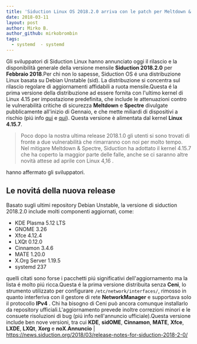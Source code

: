 ```yaml
---
title: 'Siduction Linux OS 2018.2.0 arriva con le patch per Meltdown & Spectre'
date: 2018-03-11
layout: post
author: Mirko B.
author_github: mirkobrombin
tags:
  - systemd  - systemd
---
```

Gli sviluppatori di Siduction Linux hanno annunciato oggi il rilascio e la disponibilità generale della versione mensile <strong>Siduction 2018.2.0</strong> per <strong>Febbraio 2018</strong>.Per chi non lo sapesse, Siduction OS é una distribuzione Linux basata su Debian Unstable (sid). La distribuzione si concentra sul rilascio regolare di aggiornamenti affidabili a ruota mensile.Questa é la prima versione della distribuzione ad essere fornita con l'ultimo kernel di Linux 4.15 per impostazione predefinita, che include le attenuazioni contro le vulnerabilità critiche di sicurezza <strong>Meltdown</strong> e <strong>Spectre</strong> divulgate pubblicamente all'inizio di Gennaio, e che mette miliardi di dispositivi a rischio (piú info <a href="https://linuxhub.it/2018/01/15/un-aggiornamento-sulla-risoluzione-meltdown-spectre/">qui</a> e <a href="https://linuxhub.it/2018/03/05/4290/">qui</a>). Questa versione è alimentata dal kernel <strong>Linux 4.15.7</strong>.<blockquote>Poco dopo la nostra ultima release 2018.1.0 gli utenti si sono trovati di fronte a due vulnerabilità che rimarranno con noi per molto tempo. Nel mitigare Meltdown &amp; Spectre, Siduction ha adottato il kernel 4.15.7 che ha coperto la maggior parte delle falle, anche se ci saranno altre novità attese ad aprile con Linux 4,16 .</blockquote>hanno affermato gli sviluppatori.<h2>Le novitá della nuova release</h2>Basato sugli ultimi repository Debian Unstable, la versione di siduction 2018.2.0 include molti componenti aggiornati, come:<ul>    <li>KDE Plasma 5.12 LTS</li>    <li>GNOME 3.26</li>    <li>Xfce 4.12.4</li>    <li>LXQt 0.12.0</li>    <li>Cinnamon 3.4.6</li>    <li>MATE 1.20.0</li>    <li>X.Org Server 1.19.5</li>    <li>systemd 237</li></ul>quelli citati sono forse i pacchetti piú significativi dell'aggiornamento ma la lista é molto piú ricca.Questa é la prima versione distribuita senza <strong>Ceni</strong>, lo strumento utilizzato per configurare <code>/etc/network/interfaces/</code>, rimosso in quanto interferiva con il gestore di rete <b>NetworkManager</b> e supportava solo il protocollo <b>IPv4</b> . Chi ha bisogno di Ceni può ancora comunque installarlo da repository ufficiali.L'aggiornamento prevede inoltre correzioni minori e le consuete risoluzioni di bug (piú info nell'annuncio ufficiale).Questa versione include ben nove versioni, tra cui <strong>KDE</strong>, <strong>sidOME</strong>, <strong>Cinnamon</strong>, <strong>MATE</strong>, <strong>Xfce</strong>, <strong>LXDE</strong>, <strong>LXQt</strong>, <strong>Xorg</strong> e <strong>noX</strong>.<strong>Annuncio</strong> | <a href="https://news.siduction.org/2018/03/release-notes-for-siduction-2018-2-0/">https://news.siduction.org/2018/03/release-notes-for-siduction-2018-2-0/</a>